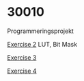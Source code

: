 # 30010
Programmeringsprojekt

[Exercise 2](https://github.com/Group-00000011/30010/tree/main/journal/exc2)
LUT, Bit Mask

[Exercise 3](https://github.com/Group-00000011/30010/tree/main/journal/exc3)

[Exercise 4](https://github.com/Group-00000011/30010/tree/main/journal/exc4)

